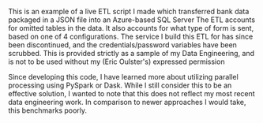 This is an example of a live ETL script I made which transferred bank data packaged in a JSON file into an Azure-based SQL Server
The ETL accounts for omitted tables in the data. It also accounts for what type of form is sent, based on one of 4 configurations.
The service I build this ETL for has since been discontinued, and the credentials/password variables have been scrubbed.
This is provided strictly as a sample of my Data Engineering, and is not to be used without my (Eric Oulster's) expressed permission

Since developing this code, I have learned more about utilizing parallel processing using PySpark or Dask. While I still consider this to be an effective solution, I wanted to note that this does not reflect my most recent data engineering work. In comparison to newer approaches I would take, this benchmarks poorly.
